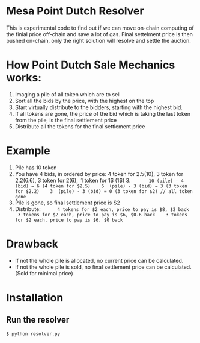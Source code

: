 # Mesa Point Dutch Resolver

This is experimental code to find out if we can move on-chain computing of the finial price off-chain and save a lot of gas. Final settelment price is then pushed 
on-chain, only the right solution will resolve and settle the auction.

# How Point Dutch Sale Mechanics works:

1. Imaging a pile of all token which are to sell
2. Sort all the bids by the price, with the highest on the top
3. Start virtually distribute to the bidders, starting with the highest bid.
4. If all tokens are gone, the price of the bid which is taking the last token from the pile, is the final settlement price
5. Distribute all the tokens for the final settlement price

# Example

1. Pile has 10 token
2. You have 4 bids, in ordered by price: 4 token for $2.5 ($10), 3 token for $2.2 ($6.6), 3 token for $2 ($6),  1 token for 1$ (1$)
3. 
   ```
   10 (pile) - 4 (bid) = 6 (4 token for $2.5)
   6  (pile) - 3 (bid) = 3 (3 token for $2.2)
   3  (pile) - 3 (bid) = 0 (3 token for $2) // all token gone
   ```
4. Pile is gone, so final settlement price is $2
5. Distribute:
   ```
   4 tokens for $2 each, price to pay is $8, $2 back
   3 tokens for $2 each, price to pay is $6, $0.6 back
   3 tokens for $2 each, price to pay is $6, $0 back
   ```

# Drawback

* If not the whole pile is allocated, no current price can be calculated.
* If not the whole pile is sold, no final settlement price can be calculated. (Sold for minimal price)



# Installation


## Run the resolver

```
$ python resolver.py 
```


